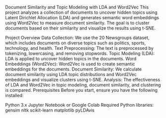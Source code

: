 Document Similarity and Topic Modeling with LDA and Word2Vec
This project analyzes a collection of documents to uncover hidden topics using Latent Dirichlet Allocation (LDA) and generates semantic word embeddings using Word2Vec to measure document similarity. The goal is to cluster documents based on their similarity and visualize the results using t-SNE.

Project Overview
Data Collection: We use the 20 Newsgroups dataset, which includes documents on diverse topics such as politics, sports, technology, and health.
Text Preprocessing: The text is preprocessed by tokenizing, lowercasing, and removing stopwords.
Topic Modeling (LDA): LDA is applied to uncover hidden topics in the documents.
Word Embeddings (Word2Vec): Word2Vec is used to create semantic embeddings for the documents.
Document Similarity: We calculate document similarity using LDA topic distributions and Word2Vec embeddings and visualize clusters using t-SNE.
Analysis: The effectiveness of LDA and Word2Vec in topic modeling, document similarity, and clustering is compared.
Prerequisites
Before you start, ensure you have the following installed:

Python 3.x
Jupyter Notebook or Google Colab
Required Python libraries:
gensim
nltk
scikit-learn
matplotlib
pyLDAvis
